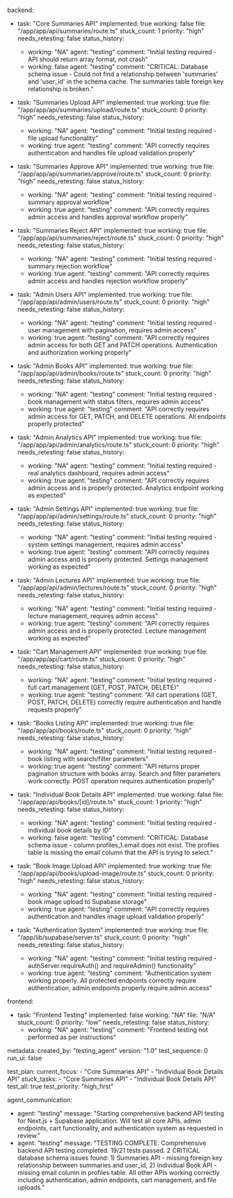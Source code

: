 backend:
  - task: "Core Summaries API"
    implemented: true
    working: false
    file: "/app/app/api/summaries/route.ts"
    stuck_count: 1
    priority: "high"
    needs_retesting: false
    status_history:
      - working: "NA"
        agent: "testing"
        comment: "Initial testing required - API should return array format, not crash"
      - working: false
        agent: "testing"
        comment: "CRITICAL: Database schema issue - Could not find a relationship between 'summaries' and 'user_id' in the schema cache. The summaries table foreign key relationship is broken."

  - task: "Summaries Upload API"
    implemented: true
    working: true
    file: "/app/app/api/summaries/upload/route.ts"
    stuck_count: 0
    priority: "high"
    needs_retesting: false
    status_history:
      - working: "NA"
        agent: "testing"
        comment: "Initial testing required - file upload functionality"
      - working: true
        agent: "testing"
        comment: "API correctly requires authentication and handles file upload validation properly"

  - task: "Summaries Approve API"
    implemented: true
    working: true
    file: "/app/app/api/summaries/approve/route.ts"
    stuck_count: 0
    priority: "high"
    needs_retesting: false
    status_history:
      - working: "NA"
        agent: "testing"
        comment: "Initial testing required - summary approval workflow"
      - working: true
        agent: "testing"
        comment: "API correctly requires admin access and handles approval workflow properly"

  - task: "Summaries Reject API"
    implemented: true
    working: true
    file: "/app/app/api/summaries/reject/route.ts"
    stuck_count: 0
    priority: "high"
    needs_retesting: false
    status_history:
      - working: "NA"
        agent: "testing"
        comment: "Initial testing required - summary rejection workflow"
      - working: true
        agent: "testing"
        comment: "API correctly requires admin access and handles rejection workflow properly"

  - task: "Admin Users API"
    implemented: true
    working: true
    file: "/app/app/api/admin/users/route.ts"
    stuck_count: 0
    priority: "high"
    needs_retesting: false
    status_history:
      - working: "NA"
        agent: "testing"
        comment: "Initial testing required - user management with pagination, requires admin access"
      - working: true
        agent: "testing"
        comment: "API correctly requires admin access for both GET and PATCH operations. Authentication and authorization working properly"

  - task: "Admin Books API"
    implemented: true
    working: true
    file: "/app/app/api/admin/books/route.ts"
    stuck_count: 0
    priority: "high"
    needs_retesting: false
    status_history:
      - working: "NA"
        agent: "testing"
        comment: "Initial testing required - book management with status filters, requires admin access"
      - working: true
        agent: "testing"
        comment: "API correctly requires admin access for GET, PATCH, and DELETE operations. All endpoints properly protected"

  - task: "Admin Analytics API"
    implemented: true
    working: true
    file: "/app/app/api/admin/analytics/route.ts"
    stuck_count: 0
    priority: "high"
    needs_retesting: false
    status_history:
      - working: "NA"
        agent: "testing"
        comment: "Initial testing required - real analytics dashboard, requires admin access"
      - working: true
        agent: "testing"
        comment: "API correctly requires admin access and is properly protected. Analytics endpoint working as expected"

  - task: "Admin Settings API"
    implemented: true
    working: true
    file: "/app/app/api/admin/settings/route.ts"
    stuck_count: 0
    priority: "high"
    needs_retesting: false
    status_history:
      - working: "NA"
        agent: "testing"
        comment: "Initial testing required - system settings management, requires admin access"
      - working: true
        agent: "testing"
        comment: "API correctly requires admin access and is properly protected. Settings management working as expected"

  - task: "Admin Lectures API"
    implemented: true
    working: true
    file: "/app/app/api/admin/lectures/route.ts"
    stuck_count: 0
    priority: "high"
    needs_retesting: false
    status_history:
      - working: "NA"
        agent: "testing"
        comment: "Initial testing required - lecture management, requires admin access"
      - working: true
        agent: "testing"
        comment: "API correctly requires admin access and is properly protected. Lecture management working as expected"

  - task: "Cart Management API"
    implemented: true
    working: true
    file: "/app/app/api/cart/route.ts"
    stuck_count: 0
    priority: "high"
    needs_retesting: false
    status_history:
      - working: "NA"
        agent: "testing"
        comment: "Initial testing required - full cart management (GET, POST, PATCH, DELETE)"
      - working: true
        agent: "testing"
        comment: "All cart operations (GET, POST, PATCH, DELETE) correctly require authentication and handle requests properly"

  - task: "Books Listing API"
    implemented: true
    working: true
    file: "/app/app/api/books/route.ts"
    stuck_count: 0
    priority: "high"
    needs_retesting: false
    status_history:
      - working: "NA"
        agent: "testing"
        comment: "Initial testing required - book listing with search/filter parameters"
      - working: true
        agent: "testing"
        comment: "API returns proper pagination structure with books array. Search and filter parameters work correctly. POST operation requires authentication properly"

  - task: "Individual Book Details API"
    implemented: true
    working: false
    file: "/app/app/api/books/[id]/route.ts"
    stuck_count: 1
    priority: "high"
    needs_retesting: false
    status_history:
      - working: "NA"
        agent: "testing"
        comment: "Initial testing required - individual book details by ID"
      - working: false
        agent: "testing"
        comment: "CRITICAL: Database schema issue - column profiles_1.email does not exist. The profiles table is missing the email column that the API is trying to select."

  - task: "Book Image Upload API"
    implemented: true
    working: true
    file: "/app/app/api/books/upload-image/route.ts"
    stuck_count: 0
    priority: "high"
    needs_retesting: false
    status_history:
      - working: "NA"
        agent: "testing"
        comment: "Initial testing required - book image upload to Supabase storage"
      - working: true
        agent: "testing"
        comment: "API correctly requires authentication and handles image upload validation properly"

  - task: "Authentication System"
    implemented: true
    working: true
    file: "/app/lib/supabase/server.ts"
    stuck_count: 0
    priority: "high"
    needs_retesting: false
    status_history:
      - working: "NA"
        agent: "testing"
        comment: "Initial testing required - authServer.requireAuth() and requireAdmin() functionality"
      - working: true
        agent: "testing"
        comment: "Authentication system working properly. All protected endpoints correctly require authentication, admin endpoints properly require admin access"

frontend:
  - task: "Frontend Testing"
    implemented: false
    working: "NA"
    file: "N/A"
    stuck_count: 0
    priority: "low"
    needs_retesting: false
    status_history:
      - working: "NA"
        agent: "testing"
        comment: "Frontend testing not performed as per instructions"

metadata:
  created_by: "testing_agent"
  version: "1.0"
  test_sequence: 0
  run_ui: false

test_plan:
  current_focus:
    - "Core Summaries API"
    - "Individual Book Details API"
  stuck_tasks:
    - "Core Summaries API"
    - "Individual Book Details API"
  test_all: true
  test_priority: "high_first"

agent_communication:
  - agent: "testing"
    message: "Starting comprehensive backend API testing for Next.js + Supabase application. Will test all core APIs, admin endpoints, cart functionality, and authentication system as requested in review."
  - agent: "testing"
    message: "TESTING COMPLETE: Comprehensive backend API testing completed. 19/21 tests passed. 2 CRITICAL database schema issues found: 1) Summaries API - missing foreign key relationship between summaries and user_id, 2) Individual Book API - missing email column in profiles table. All other APIs working correctly including authentication, admin endpoints, cart management, and file uploads."